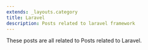 ```yaml
---
extends: _layouts.category
title: Laravel
description: Posts related to laravel framework
---
```


These posts are all related to Posts related to Laravel.
